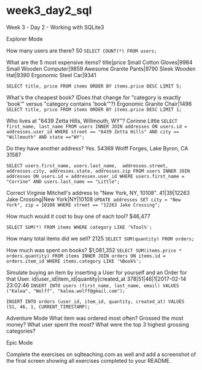 # week3_day2_sql
Week 3 - Day 2 - Working with SQLite3

Explorer Mode

How many users are there? 50
`SELECT COUNT(*) FROM users;`

What are the 5 most expensive items?
title|price
Small Cotton Gloves|9984
Small Wooden Computer|9859
Awesome Granite Pants|9790
Sleek Wooden Hat|9390
Ergonomic Steel Car|9341

`SELECT title, price FROM items ORDER BY items.price DESC LIMIT 5;`

What's the cheapest book? (Does that change for "category is exactly 'book'" versus "category contains 'book'"?) Ergonomic Granite Chair|1496
`SELECT title, price FROM items ORDER BY items.price DESC LIMIT 1;`

Who lives at "6439 Zetta Hills, Willmouth, WY"?
Corinne Little
`SELECT first_name, last_name
FROM users INNER JOIN addresses
ON users.id = addresses.user_id
WHERE street == "6439 Zetta Hills" AND city == "Willmouth" AND state =="WY";`

Do they have another address? Yes. 54369 Wolff Forges, Lake Byron, CA 31587

`SELECT users.first_name, users.last_name,  addresses.street, addresses.city, addresses.state, addresses.zip
FROM users INNER JOIN addresses
ON users.id = addresses.user_id
WHERE users.first_name = "Corrine" AND users.last_name == "Little";`

Correct Virginie Mitchell's address to "New York, NY, 10108". 41|39|12263 Jake Crossing|New York|NY|10108
`UPDATE addresses SET
city = "New York", zip = 10108
WHERE street == "12263 Jake Crossing";`


How much would it cost to buy one of each tool? $46,477

`SELECT SUM(*) FROM items WHERE category LIKE '%Tool%';`

How many total items did we sell? 2125
`SELECT SUM(quantity) FROM orders;`

How much was spent on books? $1,081,352
`SELECT SUM(items.price * orders.quantity)
FROM items INNER JOIN orders ON items.id = orders.item_id
WHERE items.category LIKE '%Book%';`

Simulate buying an item by inserting a User for yourself and an Order for that User. id|user_id|item_id|quantity|created_at
378|51|46|1|2017-02-14 23:02:46
`INSERT INTO users (first_name, last_name, email) VALUES ("Kalea", "Wolff", "kalea.wolff@gmail.com");`

`INSERT INTO orders (user_id, item_id, quantity, created_at)
VALUES (51, 46, 1, CURRENT_TIMESTAMP);`

Adventure Mode
What item was ordered most often? Grossed the most money?
What user spent the most?
What were the top 3 highest grossing categories?

Epic Mode

Complete the exercises on sqlteaching.com as well and add a screenshot of the final screen showing all exercises completed to your README.
